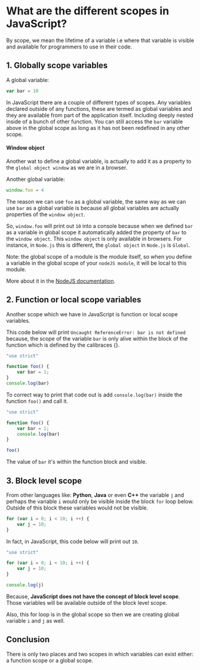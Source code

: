 # What are the different scopes in JavaScript?

By scope, we mean the lifetime of a variable i.e where that variable is visible and available for programmers to use in their code. 

## 1. Globally scope variables

A global variable:
```javascript
var bar = 10
```

In JavaScript there are a couple of different types of scopes.
Any variables declared outside of any functions, these are termed as global variables and they are available from part of the application itself. Including deeply nested inside of a bunch of other function. You can still access the `bar` variable above in the global scope as long as it has not been redefined in any other scope. 

#### Window object
Another wat to define a global variable, is actually to add it as a property to the `global object window` as we are in a browser. 

Another global variable:
```javascript
window.foo = 4
```

The reason we can use `foo` as a global variable, the same way as we can use `bar` as a global variable is because all global variables are actually properties of the `window object`.

So, `window.foo` will print out `10` into a console because when we defined `bar` as a variable in global scope it automatically added the property of `bar` to the `window object`. This `window object` is only available in browsers. For instance, in `Node.js` this is different, the `global object` in `Node.js` is `Global`.

Note: the global scope of a module is the module itself, so when you define a variable in the global scope of your `nodeJS module`, it will be local to this module. 

More about it in the [NodeJS documentation](https://nodejs.org/api/globals.html#globals_global).


## 2. Function or local scope variables
Another scope which we have in JavaScript is function or local scope variables.

This code below will print `Uncaught ReferenceError: bar is not defined` because, the scope of the variable `bar` is only alive within the block of the function which is defined by the calibraces {}.

```javascript
"use strict"

function foo() {
    var bar = 1;
}
console.log(bar)
```

To correct way to print that code out is add `console.log(bar)` inside the function `foo()` and call it.

```javascript
"use strict"

function foo() {
    var bar = 1;
    console.log(bar)
}

foo()
```

The value of `bar` it's within the function block and visible. 


## 3. Block level scope

From other languages like: **Python**, **Java** or even **C++** the variable `j` and perhaps the variable `i` would only be visible inside the block `for` loop below.
Outside of this block these variables would not be visible.

```javascript
for (var i = 0; i < 10; i ++) {
    var j = 10;
}
```

In fact, in JavaScript, this code below will print out `10`.

```javascript
"use strict"

for (var i = 0; i < 10; i ++) {
    var j = 10;
}

console.log(j)
```

Because, **JavaScript does not have the concept of block level scope**.
Those variables will be available outside of the block level scope.

Also, this for loop is in the global scope so then we are creating global variable `i` and `j` as well.

## Conclusion

There is only two places and two scopes in which variables can exist either: a function scope or a global scope. 
